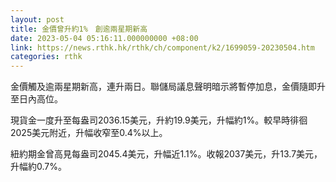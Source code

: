 ```yaml
---
layout: post
title: 金價曾升約1%　創逾兩星期新高
date: 2023-05-04 05:16:11.000000000 +08:00
link: https://news.rthk.hk/rthk/ch/component/k2/1699059-20230504.htm
categories: rthk
---
```


金價觸及逾兩星期新高，連升兩日。聯儲局議息聲明暗示將暫停加息，金價隨即升至日內高位。

現貨金一度升至每盎司2036.15美元，升約19.9美元，升幅約1%。較早時徘徊2025美元附近，升幅收窄至0.4%以上。

紐約期金曾高見每盎司2045.4美元，升幅近1.1%。收報2037美元，升13.7美元，升幅約0.7%。

